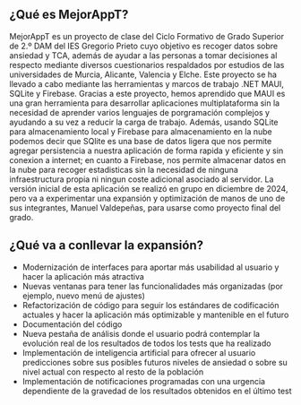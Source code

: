 ## ¿Qué es MejorAppT?

MejorAppT es un proyecto de clase del Ciclo Formativo de Grado Superior de 2.º DAM del IES Gregorio Prieto cuyo objetivo es recoger datos sobre ansiedad y TCA, además de ayudar a las personas a tomar decisiones al respecto mediante diversos cuestionarios respaldados por estudios de las universidades de Murcia, Alicante, Valencia y Elche.
Este proyecto se ha llevado a cabo mediante las herramientas y marcos de trabajo .NET MAUI, SQLite y Firebase. Gracias a este proyecto, hemos aprendido que MAUI es una gran herramienta para desarrollar aplicaciones multiplataforma sin la necesidad de aprender varios lenguajes de porgramación complejos y ayudando a su vez a reducir la carga de trabajo.
Además, usando SQLite para almacenamiento local y Firebase para almacenamiento en la nube podemos decir que SQlite es una base de datos ligera que nos permite agregar persistencia
a nuestra aplicación de forma rapida y eficiente y sin conexion a internet; en cuanto a Firebase, nos permite almacenar datos en la nube para recoger estadisticas sin la necesidad de ninguna infraestructura propia ni ningun coste adicional asociado al servidor. La versión inicial de esta aplicación se realizó en grupo en diciembre de 2024, pero va a experimentar una expansión y optimización de manos de uno de sus integrantes, Manuel Valdepeñas, para usarse como proyecto final del grado.

## ¿Qué va a conllevar la expansión?
- Modernización de interfaces para aportar más usabilidad al usuario y hacer la aplicación más atractiva
- Nuevas ventanas para tener las funcionalidades más organizadas (por ejemplo, nuevo menú de ajustes)
- Refactorización de código para seguir los estándares de codificación actuales y hacer la aplicación más optimizable y mantenible en el futuro
- Documentación del código
- Nueva pestaña de análisis donde el usuario podrá contemplar la evolución real de los resultados de todos los tests que ha realizado
- Implementación de inteligencia artificial para ofrecer al usuario predicciones sobre sus posibles futuros niveles de ansiedad o sobre su nivel actual con respecto al resto de la población
- Implementación de notificaciones programadas con una urgencia dependiente de la gravedad de los resultados obtenidos en el último test
